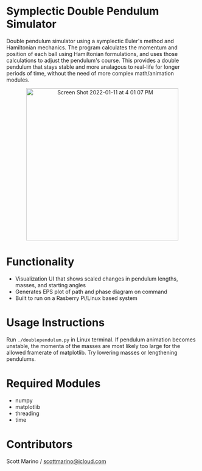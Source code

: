 # Symplectic Double Pendulum Simulator
Double pendulum simulator using a symplectic Euler's method and Hamiltonian mechanics. The program calculates the momentum and position of each ball using Hamiltonian formulations, and uses those calculations to adjust the pendulum's course. This provides a double pendulum that stays stable and more analagous to real-life for longer periods of time, without the need of more complex math/animation modules. 

<p align="center">
<img width="400" alt="Screen Shot 2022-01-11 at 4 01 07 PM" src="https://user-images.githubusercontent.com/50428986/149040320-1d5251a4-438f-45db-9f3f-0a44928e3f00.png">
<p>

# Functionality
- Visualization UI that shows scaled changes in pendulum lengths, masses, and starting angles
- Generates EPS plot of path and phase diagram on command
- Built to run on a Rasberry Pi/Linux based system
  
# Usage Instructions
Run `./doublependulum.py` in Linux terminal.
If pendulum animation becomes unstable, the momenta of the masses are most likely too large for the allowed framerate of matplotlib. Try lowering masses or lengthening pendulums.
  
# Required Modules
- numpy
- matplotlib
- threading
- time

# Contributors
Scott Marino / scottmarino@icloud.com
